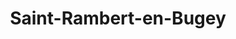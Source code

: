 ---
title: Saint-Rambert-en-Bugey
url: /saint-rambert-en-bugey/
latitude: 45.949
longitude: 5.44
---